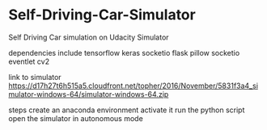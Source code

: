 # Self-Driving-Car-Simulator
Self Driving Car simulation on Udacity Simulator

dependencies include
tensorflow
keras
socketio
flask
pillow
socketio
eventlet
cv2

link to simulator
https://d17h27t6h515a5.cloudfront.net/topher/2016/November/5831f3a4_simulator-windows-64/simulator-windows-64.zip

steps
create an anaconda environment
activate it
run the python script
open the simulator in autonomous mode
